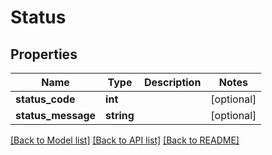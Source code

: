 # Status

## Properties
Name | Type | Description | Notes
------------ | ------------- | ------------- | -------------
**status_code** | **int** |  | [optional] 
**status_message** | **string** |  | [optional] 

[[Back to Model list]](../README.md#documentation-for-models) [[Back to API list]](../README.md#documentation-for-api-endpoints) [[Back to README]](../README.md)


